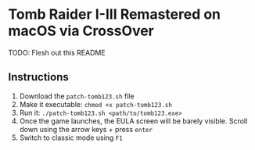 # Tomb Raider I-III Remastered on macOS via CrossOver

TODO: Flesh out this README

## Instructions

1. Download the `patch-tomb123.sh` file
2. Make it executable: `chmod +x patch-tomb123.sh`
3. Run it: `./patch-tomb123.sh <path/to/tomb123.exe>`
4. Once the game launches, the EULA screen will be barely visible. Scroll down using the arrow keys + press `enter`
5. Switch to classic mode using `F1`
